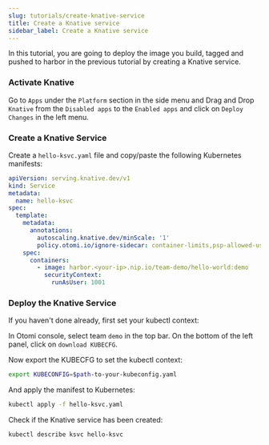 ```yaml
---
slug: tutorials/create-knative-service
title: Create a Knative service
sidebar_label: Create a Knative service
---
```


In this tutorial, you are going to deploy the image you build, tagged and pushed to harbor in the previous tutorial by creating a Knative service.

### Activate Knative

Go to `Apps` under the `Platform` section in the side menu and Drag and Drop `Knative` from the `Disabled apps` to the `Enabled apps` and click on `Deploy Changes` in the left menu.

### Create a Knative Service

Create a `hello-ksvc.yaml` file and copy/paste the following Kubernetes manifests:

```yaml
apiVersion: serving.knative.dev/v1
kind: Service
metadata:
  name: hello-ksvc
spec:
  template:
    metadata:
      annotations:
        autoscaling.knative.dev/minScale: '1'
        policy.otomi.io/ignore-sidecar: container-limits,psp-allowed-users
    spec:
      containers:
        - image: harbor.<your-ip>.nip.io/team-demo/hello-world:demo
          securityContext:
            runAsUser: 1001
```

### Deploy the Knative Service

If you haven't done already, first set your kubectl context:

In Otomi console, select team `demo` in the top bar. On the bottom of the left panel, click on `download KUBECFG`.

Now export the KUBECFG to set the kubectl context:

```bash
export KUBECONFIG=$path-to-your-kubeconfig.yaml
```

And apply the manifest to Kubernetes:

```bash
kubectl apply -f hello-ksvc.yaml
```

Check if the Knative service has been created:

```bash
kubectl describe ksvc hello-ksvc
```
